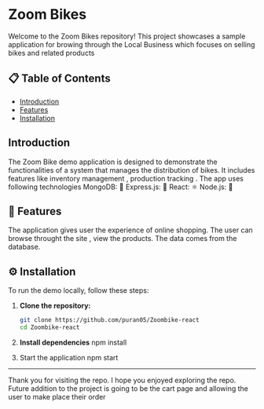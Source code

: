 # Zoom Bikes

Welcome to the Zoom Bikes repository! This project showcases a sample application for browing through the Local Business which focuses on selling bikes and related products

## 📋 Table of Contents

- [Introduction](#introduction)
- [Features](#features)
- [Installation](#installation)

## Introduction

The Zoom Bike demo application is designed to demonstrate the functionalities of a system that manages the distribution of bikes. It includes features like inventory management , production tracking . The app uses following technologies
MongoDB: 🍃
Express.js: 🚀
React: ⚛️
Node.js: 🌳

## 🌟 Features

The application gives user the experience of online shopping. The user can browse throught the site , view the products. The data comes from the database.

## ⚙️ Installation

To run the demo locally, follow these steps:

1. **Clone the repository:**

   ```sh
   git clone https://github.com/puran05/Zoombike-react
   cd Zoombike-react
   ```

2. **Install dependencies**
   npm install

3. Start the application
   npm start

---

Thank you for visiting the repo. I hope you enjoyed exploring the repo. Future addition to the project is going to be the cart page and allowing the user to make place their order
